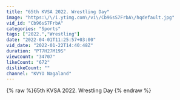 ```yaml
---
title: "65th KVSA 2022. Wrestling Day"
image: "https:\/\/i.ytimg.com\/vi\/Cb96sS7FrbA\/hqdefault.jpg"
vid_id: "Cb96sS7FrbA"
categories: "Sports"
tags: ["2022.","Wrestling"]
date: "2022-04-01T11:25:57+03:00"
vid_date: "2022-01-22T14:40:48Z"
duration: "PT7H27M19S"
viewcount: "34707"
likeCount: "672"
dislikeCount: ""
channel: "KVYO Nagaland"
---
```

{% raw %}65th KVSA 2022. Wrestling Day {% endraw %}
